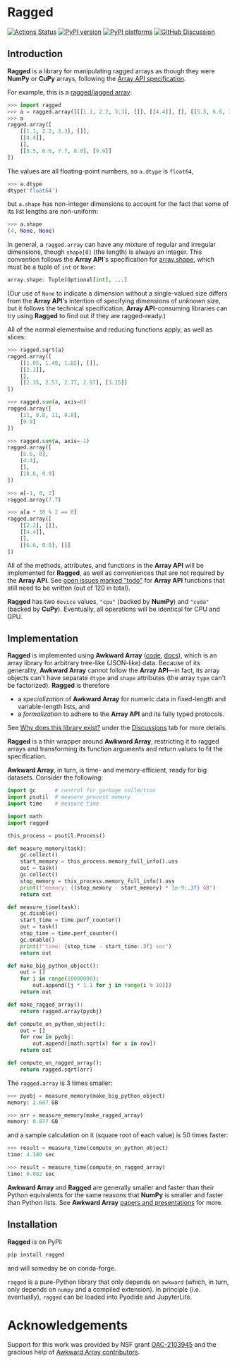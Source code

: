 # Ragged

[![Actions Status][actions-badge]][actions-link]
[![PyPI version][pypi-version]][pypi-link]
[![PyPI platforms][pypi-platforms]][pypi-link]
[![GitHub Discussion][github-discussions-badge]][github-discussions-link]

<!-- [![Documentation Status][rtd-badge]][rtd-link] -->
<!-- [![Conda-Forge][conda-badge]][conda-link] -->

<!-- SPHINX-START -->

<!-- prettier-ignore-start -->
[actions-badge]:            https://github.com/jpivarski/ragged/workflows/CI/badge.svg
[actions-link]:             https://github.com/jpivarski/ragged/actions
[conda-badge]:              https://img.shields.io/conda/vn/conda-forge/ragged
[conda-link]:               https://github.com/conda-forge/ragged-feedstock
[github-discussions-badge]: https://img.shields.io/static/v1?label=Discussions&message=Ask&color=blue&logo=github
[github-discussions-link]:  https://github.com/jpivarski/ragged/discussions
[pypi-link]:                https://pypi.org/project/ragged/
[pypi-platforms]:           https://img.shields.io/pypi/pyversions/ragged
[pypi-version]:             https://img.shields.io/pypi/v/ragged
[rtd-badge]:                https://readthedocs.org/projects/ragged/badge/?version=latest
[rtd-link]:                 https://ragged.readthedocs.io/en/latest/?badge=latest
<!-- prettier-ignore-end -->

## Introduction

**Ragged** is a library for manipulating ragged arrays as though they were
**NumPy** or **CuPy** arrays, following the
[Array API specification](https://data-apis.org/array-api/latest/API_specification).

For example, this is a
[ragged/jagged array](https://en.wikipedia.org/wiki/Jagged_array):

```python
>>> import ragged
>>> a = ragged.array([[[1.1, 2.2, 3.3], []], [[4.4]], [], [[5.5, 6.6, 7.7, 8.8], [9.9]]])
>>> a
ragged.array([
    [[1.1, 2.2, 3.3], []],
    [[4.4]],
    [],
    [[5.5, 6.6, 7.7, 8.8], [9.9]]
])
```

The values are all floating-point numbers, so `a.dtype` is `float64`,

```python
>>> a.dtype
dtype('float64')
```

but `a.shape` has non-integer dimensions to account for the fact that some of
its list lengths are non-uniform:

```python
>>> a.shape
(4, None, None)
```

In general, a `ragged.array` can have any mixture of regular and irregular
dimensions, though `shape[0]` (the length) is always an integer. This convention
follows the **Array API**'s specification for
[array.shape](https://data-apis.org/array-api/latest/API_specification/generated/array_api.array.shape.html#array_api.array.shape),
which must be a tuple of `int` or `None`:

```python
array.shape: Tuple[Optional[int], ...]
```

(Our use of `None` to indicate a dimension without a single-valued size differs
from the **Array API**'s intention of specifying dimensions of _unknown_ size,
but it follows the technical specification. **Array API**-consuming libraries
can try using **Ragged** to find out if they are ragged-ready.)

All of the normal elementwise and reducing functions apply, as well as slices:

```python
>>> ragged.sqrt(a)
ragged.array([
    [[1.05, 1.48, 1.82], []],
    [[2.1]],
    [],
    [[2.35, 2.57, 2.77, 2.97], [3.15]]
])

>>> ragged.sum(a, axis=0)
ragged.array([
    [11, 8.8, 11, 8.8],
    [9.9]
])

>>> ragged.sum(a, axis=-1)
ragged.array([
    [6.6, 0],
    [4.4],
    [],
    [28.6, 9.9]
])

>>> a[-1, 0, 2]
ragged.array(7.7)

>>> a[a * 10 % 2 == 0]
ragged.array([
    [[2.2], []],
    [[4.4]],
    [],
    [[6.6, 8.8], []]
])
```

All of the methods, attributes, and functions in the **Array API** will be
implemented for **Ragged**, as well as conveniences that are not required by the
**Array API**. See
[open issues marked "todo"](https://github.com/jpivarski/ragged/issues?q=is%3Aissue+is%3Aopen+label%3Atodo)
for **Array API** functions that still need to be written (out of 120 in total).

**Ragged** has two `device` values, `"cpu"` (backed by **NumPy**) and `"cuda"`
(backed by **CuPy**). Eventually, all operations will be identical for CPU and
GPU.

## Implementation

**Ragged** is implemented using **Awkward Array**
([code](https://github.com/scikit-hep/awkward),
[docs](https://awkward-array.org/)), which is an array library for arbitrary
tree-like (JSON-like) data. Because of its generality, **Awkward Array** cannot
follow the **Array API**—in fact, its array objects can't have separate `dtype`
and `shape` attributes (the array `type` can't be factorized). **Ragged** is
therefore

- a _specialization_ of **Awkward Array** for numeric data in fixed-length and
  variable-length lists, and
- a _formalization_ to adhere to the **Array API** and its fully typed
  protocols.

See
[Why does this library exist?](https://github.com/jpivarski/ragged/discussions/6)
under the [Discussions](https://github.com/jpivarski/ragged/discussions) tab for
more details.

**Ragged** is a thin wrapper around **Awkward Array**, restricting it to ragged
arrays and transforming its function arguments and return values to fit the
specification.

**Awkward Array**, in turn, is time- and memory-efficient, ready for big
datasets. Consider the following:

```python
import gc      # control for garbage collection
import psutil  # measure process memory
import time    # measure time

import math
import ragged

this_process = psutil.Process()

def measure_memory(task):
    gc.collect()
    start_memory = this_process.memory_full_info().uss
    out = task()
    gc.collect()
    stop_memory = this_process.memory_full_info().uss
    print(f"memory: {(stop_memory - start_memory) * 1e-9:.3f} GB")
    return out

def measure_time(task):
    gc.disable()
    start_time = time.perf_counter()
    out = task()
    stop_time = time.perf_counter()
    gc.enable()
    print(f"time: {stop_time - start_time:.3f} sec")
    return out

def make_big_python_object():
    out = []
    for i in range(10000000):
        out.append([j * 1.1 for j in range(i % 10)])
    return out

def make_ragged_array():
    return ragged.array(pyobj)

def compute_on_python_object():
    out = []
    for row in pyobj:
        out.append([math.sqrt(x) for x in row])
    return out

def compute_on_ragged_array():
    return ragged.sqrt(arr)
```

The `ragged.array` is 3 times smaller:

```python
>>> pyobj = measure_memory(make_big_python_object)
memory: 2.687 GB

>>> arr = measure_memory(make_ragged_array)
memory: 0.877 GB
```

and a sample calculation on it (square root of each value) is 50 times faster:

```python
>>> result = measure_time(compute_on_python_object)
time: 4.180 sec

>>> result = measure_time(compute_on_ragged_array)
time: 0.082 sec
```

**Awkward Array** and **Ragged** are generally smaller and faster than their
Python equivalents for the same reasons that **NumPy** is smaller and faster
than Python lists. See **Awkward Array**
[papers and presentations](https://awkward-array.org/doc/main/getting-started/papers-and-talks.html)
for more.

## Installation

**Ragged** is on PyPI:

```bash
pip install ragged
```

and will someday be on conda-forge.

`ragged` is a pure-Python library that only depends on `awkward` (which, in
turn, only depends on `numpy` and a compiled extension). In principle (i.e.
eventually), `ragged` can be loaded into Pyodide and JupyterLite.

# Acknowledgements

Support for this work was provided by NSF grant
[OAC-2103945](https://www.nsf.gov/awardsearch/showAward?AWD_ID=2103945) and the
gracious help of
[Awkward Array contributors](https://github.com/scikit-hep/awkward?tab=readme-ov-file#acknowledgements).

